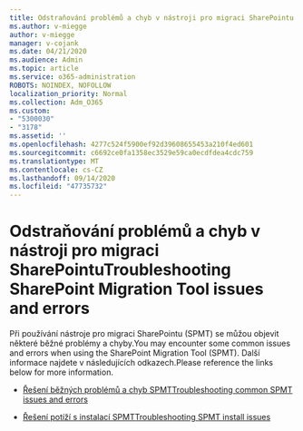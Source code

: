 ```yaml
---
title: Odstraňování problémů a chyb v nástroji pro migraci SharePointu
ms.author: v-miegge
author: v-miegge
manager: v-cojank
ms.date: 04/21/2020
ms.audience: Admin
ms.topic: article
ms.service: o365-administration
ROBOTS: NOINDEX, NOFOLLOW
localization_priority: Normal
ms.collection: Adm_O365
ms.custom:
- "5300030"
- "3178"
ms.assetid: ''
ms.openlocfilehash: 4277c524f5900ef92d39608655453a210f4ed601
ms.sourcegitcommit: c6692ce0fa1358ec3529e59ca0ecdfdea4cdc759
ms.translationtype: MT
ms.contentlocale: cs-CZ
ms.lasthandoff: 09/14/2020
ms.locfileid: "47735732"
---
```

# <a name="troubleshooting-sharepoint-migration-tool-issues-and-errors"></a><span data-ttu-id="385a9-102">Odstraňování problémů a chyb v nástroji pro migraci SharePointu</span><span class="sxs-lookup"><span data-stu-id="385a9-102">Troubleshooting SharePoint Migration Tool issues and errors</span></span>

<span data-ttu-id="385a9-103">Při používání nástroje pro migraci SharePointu (SPMT) se můžou objevit některé běžné problémy a chyby.</span><span class="sxs-lookup"><span data-stu-id="385a9-103">You may encounter some common issues and errors when using the SharePoint Migration Tool (SPMT).</span></span> <span data-ttu-id="385a9-104">Další informace najdete v následujících odkazech.</span><span class="sxs-lookup"><span data-stu-id="385a9-104">Please reference the links below for more information.</span></span>

- [<span data-ttu-id="385a9-105">Řešení běžných problémů a chyb SPMT</span><span class="sxs-lookup"><span data-stu-id="385a9-105">Troubleshooting common SPMT issues and errors</span></span>](https://docs.microsoft.com/sharepointmigration/troubleshooting-common-spmt-issues)

- [<span data-ttu-id="385a9-106">Řešení potíží s instalací SPMT</span><span class="sxs-lookup"><span data-stu-id="385a9-106">Troubleshooting SPMT install issues</span></span>](https://docs.microsoft.com/sharepointmigration/spmt-install-issues)
